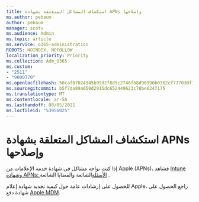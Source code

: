 ```yaml
---
title: استكشاف المشاكل المتعلقة بشهادة APNs وإصلاحها
ms.author: pebaum
author: pebaum
manager: scotv
ms.audience: Admin
ms.topic: article
ms.service: o365-administration
ROBOTS: NOINDEX, NOFOLLOW
localization_priority: Priority
ms.collection: Adm_O365
ms.custom:
- "2511"
- "9000770"
ms.openlocfilehash: 50caf07024345b99d2f8d5c2746fb8d90990b0302cf777030f1b2af109f4cf4f
ms.sourcegitcommit: b5f7da89a650d2915dc652449623c78be6247175
ms.translationtype: MT
ms.contentlocale: ar-SA
ms.lasthandoff: 08/05/2021
ms.locfileid: "53956025"
---
```

# <a name="troubleshooting-issues-with-apns-certificate"></a>استكشاف المشاكل المتعلقة بشهادة APNs وإصلاحها

إذا كنت تواجه مشاكل في شهادة خدمة الإعلامات من Apple (APNs)، فشاهد [Intune وشهادة APNs: الأسئلة](https://techcommunity.microsoft.com/t5/Intune-Customer-Success/Intune-and-the-APNs-certificate-FAQ-and-common-issues/ba-p/280121)الشائعة والقضايا الشائعة .

للحصول على إرشادات عامة حول كيفية تجديد شهادة إعلام Apple، راجع الحصول على شهادة دفع [Apple MDM](https://docs.microsoft.com/intune/apple-mdm-push-certificate-get#renew-apple-mdm-push-certificate).